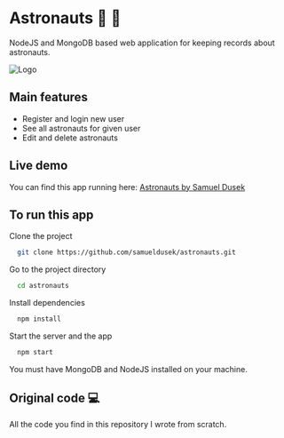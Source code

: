 # Astronauts :milky_way: :rocket:

NodeJS and MongoDB based web application for keeping records about astronauts.

![Logo](https://i.ibb.co/n6mYdcS/github-header.png)

## Main features

- Register and login new user
- See all astronauts for given user
- Edit and delete astronauts

## Live demo

You can find this app running here: [Astronauts by Samuel Dusek](https://astronauts-samuel-dusek.herokuapp.com/)

## To run this app

Clone the project

```bash
  git clone https://github.com/samueldusek/astronauts.git
```

Go to the project directory

```bash
  cd astronauts
```

Install dependencies

```bash
  npm install
```

Start the server and the app

```bash
  npm start
```

You must have MongoDB and NodeJS installed on your machine.

## Original code :computer:

All the code you find in this repository I wrote from scratch.
